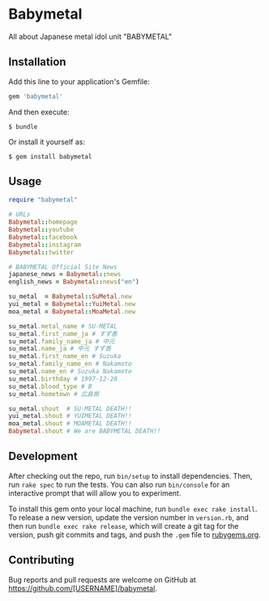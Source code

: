 # Babymetal

All about Japanese metal idol unit "BABYMETAL"

## Installation

Add this line to your application's Gemfile:

```ruby
gem 'babymetal'
```

And then execute:

    $ bundle

Or install it yourself as:

    $ gem install babymetal

## Usage

```ruby
require "babymetal"

# URLs
Babymetal::homepage
Babymetal::youtube
Babymetal::facebook
Babymetal::instagram
Babymetal::twitter

# BABYMETAL Official Site News
japanese_news = Babymetal::news
english_news = Babymetal::news("en")

su_metal  = Babymetal::SuMetal.new
yui_metal = Babymetal::YuiMetal.new
moa_metal = Babymetal::MoaMetal.new

su_metal.metal_name # SU-METAL
su_metal.first_name_ja # すず香
su_metal.family_name_ja # 中元
su_metal.name_ja # 中元 すず香
su_metal.first_name_en # Suzuka
su_metal.family_name_en # Nakamoto
su_metal.name_en # Suzuka Nakamoto
su_metal.birthday # 1997-12-20
su_metal.blood_type # B
su_metal.hometown # 広島県

su_metal.shout  # SU-METAL DEATH!!
yui_metal.shout # YUIMETAL DEATH!!
moa_metal.shout # MOAMETAL DEATH!!
Babymetal.shout # We are BABYMETAL DEATH!!

```

## Development

After checking out the repo, run `bin/setup` to install dependencies. Then, run `rake spec` to run the tests. You can also run `bin/console` for an interactive prompt that will allow you to experiment.

To install this gem onto your local machine, run `bundle exec rake install`. To release a new version, update the version number in `version.rb`, and then run `bundle exec rake release`, which will create a git tag for the version, push git commits and tags, and push the `.gem` file to [rubygems.org](https://rubygems.org).

## Contributing

Bug reports and pull requests are welcome on GitHub at https://github.com/[USERNAME]/babymetal.
